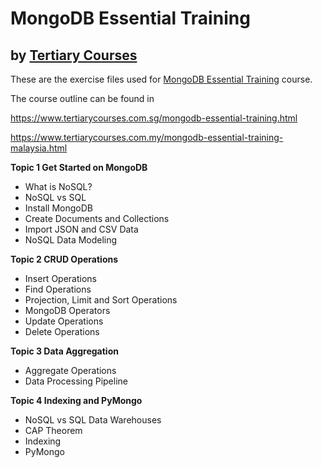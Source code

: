 # MongoDB Essential Training
## by [Tertiary  Courses](https://www.tertiarycourses.com.sg/)

These are the exercise files used for [MongoDB Essential Training](https://www.tertiarycourses.com.sg/mongodb-essential-training.html) course. 

The course outline can be found in 

https://www.tertiarycourses.com.sg/mongodb-essential-training.html

https://www.tertiarycourses.com.my/mongodb-essential-training-malaysia.html

<p><strong>Topic 1 Get Started on MongoDB</strong></p>
<ul>
<li>What is NoSQL?</li>
<li>NoSQL vs SQL</li>
<li>Install MongoDB</li>
<li>Create Documents and Collections</li>
<li>Import JSON and CSV Data</li>
<li>NoSQL Data Modeling</li>
</ul>
<p><strong>Topic 2 CRUD Operations</strong></p>
<ul>
<li>Insert Operations</li>
<li>Find Operations</li>
<li>Projection, Limit and Sort Operations</li>
<li>MongoDB Operators</li>
<li>Update Operations</li>
<li>Delete Operations</li>
</ul>
<p><strong>Topic 3 Data Aggregation</strong></p>
<ul>
<li>Aggregate Operations</li>
<li>Data Processing Pipeline</li>
</ul>
<p><strong>Topic 4 Indexing and PyMongo</strong></p>
<ul>
<li>NoSQL vs SQL Data Warehouses</li>
<li>CAP Theorem</li>
<li>Indexing</li>
<li>PyMongo</li>
</ul>
